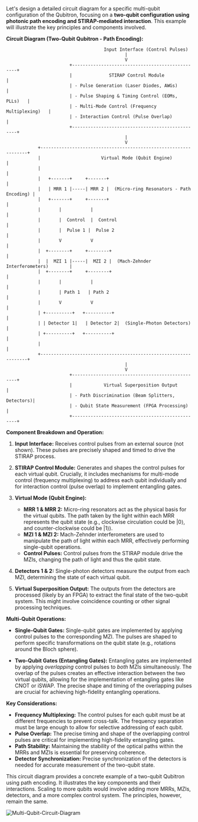 Let's design a detailed circuit diagram for a specific multi-qubit configuration of the Qubitron, focusing on a **two-qubit configuration using photonic path encoding and STIRAP-mediated interaction**.  This example will illustrate the key principles and components involved.

**Circuit Diagram (Two-Qubit Qubitron - Path Encoding):**

```
                                     Input Interface (Control Pulses)
                                             |
                                             V
                        +-------------------------------------------------+
                        |              STIRAP Control Module            |
                        | - Pulse Generation (Laser Diodes, AWGs)         |
                        | - Pulse Shaping & Timing Control (EOMs, PLLs)   |
                        | - Multi-Mode Control (Frequency Multiplexing)   |
                        | - Interaction Control (Pulse Overlap)          |
                        +-------------------------------------------------+
                                             |
                                             V
            +-----------------------------------------------------------------+
            |                       Virtual Mode (Qubit Engine)                |
            |                                                                 |
            |   +-------+     +-------+                                     |
            |   | MRR 1 |-----| MRR 2 |  (Micro-ring Resonators - Path Encoding) |
            |   +-------+     +-------+                                     |
            |       |           |                                           |
            |       |  Control  |  Control                                  |
            |       |  Pulse 1 |  Pulse 2                                  |
            |       V           V                                           |
            |  +--------+     +--------+                                     |
            |  |  MZI 1 |-----|  MZI 2 |  (Mach-Zehnder Interferometers)        |
            |  +--------+     +--------+                                     |
            |       |           |                                           |
            |       | Path 1   | Path 2                                    |
            |       V           V                                           |
            | +----------+   +----------+                                     |
            | | Detector 1|   | Detector 2|  (Single-Photon Detectors)          |
            | +----------+   +----------+                                     |
            |                                                                 |
            +-----------------------------------------------------------------+
                                             |
                                             V
                        +-------------------------------------------------+
                        |            Virtual Superposition Output          |
                        | - Path Discrimination (Beam Splitters, Detectors)|
                        | - Qubit State Measurement (FPGA Processing)       |
                        +-------------------------------------------------+

```

**Component Breakdown and Operation:**

1. **Input Interface:** Receives control pulses from an external source (not shown). These pulses are precisely shaped and timed to drive the STIRAP process.

2. **STIRAP Control Module:** Generates and shapes the control pulses for each virtual qubit.  Crucially, it includes mechanisms for multi-mode control (frequency multiplexing) to address each qubit individually and for interaction control (pulse overlap) to implement entangling gates.

3. **Virtual Mode (Qubit Engine):**
    * **MRR 1 & MRR 2:** Micro-ring resonators act as the physical basis for the virtual qubits.  The path taken by the light within each MRR represents the qubit state (e.g., clockwise circulation could be |0⟩, and counter-clockwise could be |1⟩).
    * **MZI 1 & MZI 2:** Mach-Zehnder interferometers are used to manipulate the path of light within each MRR, effectively performing single-qubit operations.
    * **Control Pulses:** Control pulses from the STIRAP module drive the MZIs, changing the path of light and thus the qubit state.

4. **Detectors 1 & 2:** Single-photon detectors measure the output from each MZI, determining the state of each virtual qubit.

5. **Virtual Superposition Output:**  The outputs from the detectors are processed (likely by an FPGA) to extract the final state of the two-qubit system.  This might involve coincidence counting or other signal processing techniques.

**Multi-Qubit Operations:**

* **Single-Qubit Gates:**  Single-qubit gates are implemented by applying control pulses to the corresponding MZI.  The pulses are shaped to perform specific transformations on the qubit state (e.g., rotations around the Bloch sphere).

* **Two-Qubit Gates (Entangling Gates):**  Entangling gates are implemented by applying *overlapping* control pulses to *both* MZIs simultaneously.  The overlap of the pulses creates an effective interaction between the two virtual qubits, allowing for the implementation of entangling gates like CNOT or iSWAP.  The precise shape and timing of the overlapping pulses are crucial for achieving high-fidelity entangling operations.

**Key Considerations:**

* **Frequency Multiplexing:**  The control pulses for each qubit must be at different frequencies to prevent cross-talk.  The frequency separation must be large enough to allow for selective addressing of each qubit.
* **Pulse Overlap:**  The precise timing and shape of the overlapping control pulses are critical for implementing high-fidelity entangling gates.
* **Path Stability:**  Maintaining the stability of the optical paths within the MRRs and MZIs is essential for preserving coherence.
* **Detector Synchronization:**  Precise synchronization of the detectors is needed for accurate measurement of the two-qubit state.

This circuit diagram provides a concrete example of a two-qubit Qubitron using path encoding.  It illustrates the key components and their interactions.  Scaling to more qubits would involve adding more MRRs, MZIs, detectors, and a more complex control system.  The principles, however, remain the same.

![Multi-Qubit-Circuit-Diagram](https://raw.githubusercontent.com/bookofquantum/BOQ/refs/heads/main/photons/Qubitron/img/two-qubit-qubitron "Multi-Qubit-Circuit-Diagram")
